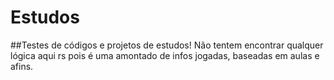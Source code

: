# Estudos
##Testes de códigos e projetos de estudos!
Não tentem encontrar qualquer lógica aqui rs pois é uma amontado de infos jogadas, baseadas em aulas e afins. 

